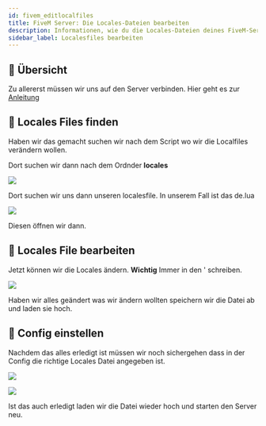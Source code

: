 ```yaml
---
id: fivem_editlocalfiles
title: FiveM Server: Die Locales-Dateien bearbeiten
description: Informationen, wie du die Locales-Dateien deines FiveM-Server von ZAP-Hosting editieren kannst - ZAP-Hosting.com Dokumentationen
sidebar_label: Localesfiles bearbeiten
---
```


## 📔 Übersicht

Zu allererst müssen wir uns auf den Server verbinden.
Hier geht es zur [Anleitung](gameserver_ftpaccess.md)

## 📑 Locales Files finden
Haben wir das gemacht suchen wir nach dem Script wo wir die Localfiles verändern wollen.

Dort suchen wir dann nach dem Ordnder **locales**

![](https://screensaver01.zap-hosting.com/index.php/s/bJR3FfmmwTJLr6G/preview)

Dort suchen wir uns dann unseren localesfile. In unserem Fall ist das de.lua

![](https://screensaver01.zap-hosting.com/index.php/s/z4Wm5RxjAoST4YJ/preview)

Diesen öffnen wir dann.

## 📖 Locales File bearbeiten

Jetzt können wir die Locales ändern.
**Wichtig** Immer in den ' schreiben.

![](https://screensaver01.zap-hosting.com/index.php/s/iiwntGrL5fqfP4g/preview)

Haben wir alles geändert was wir ändern wollten speichern wir die Datei ab und laden sie hoch.

## 🔐 Config einstellen

Nachdem das alles erledigt ist müssen wir noch sichergehen dass in der Config die richtige Locales Datei angegeben ist.

![](https://screensaver01.zap-hosting.com/index.php/s/i7SLCBg3SGFYajR/preview)

![](https://screensaver01.zap-hosting.com/index.php/s/R5iXHnTpTY2SwLD/preview)

Ist das auch erledigt laden wir die Datei wieder hoch und starten den Server neu.
